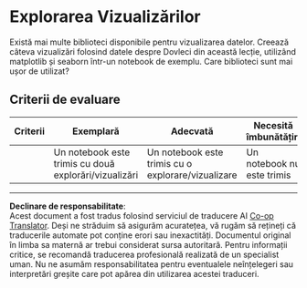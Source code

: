 <!--
CO_OP_TRANSLATOR_METADATA:
{
  "original_hash": "4485a1ed4dd1b5647365e3d87456515d",
  "translation_date": "2025-09-05T15:27:13+00:00",
  "source_file": "2-Regression/2-Data/assignment.md",
  "language_code": "ro"
}
-->
# Explorarea Vizualizărilor

Există mai multe biblioteci disponibile pentru vizualizarea datelor. Creează câteva vizualizări folosind datele despre Dovleci din această lecție, utilizând matplotlib și seaborn într-un notebook de exemplu. Care biblioteci sunt mai ușor de utilizat?
## Criterii de evaluare

| Criterii | Exemplară | Adecvată | Necesită îmbunătățiri |
| -------- | --------- | -------- | --------------------- |
|          | Un notebook este trimis cu două explorări/vizualizări         |   Un notebook este trimis cu o explorare/vizualizare       |  Un notebook nu este trimis                 |

---

**Declinare de responsabilitate**:  
Acest document a fost tradus folosind serviciul de traducere AI [Co-op Translator](https://github.com/Azure/co-op-translator). Deși ne străduim să asigurăm acuratețea, vă rugăm să rețineți că traducerile automate pot conține erori sau inexactități. Documentul original în limba sa maternă ar trebui considerat sursa autoritară. Pentru informații critice, se recomandă traducerea profesională realizată de un specialist uman. Nu ne asumăm responsabilitatea pentru eventualele neînțelegeri sau interpretări greșite care pot apărea din utilizarea acestei traduceri.